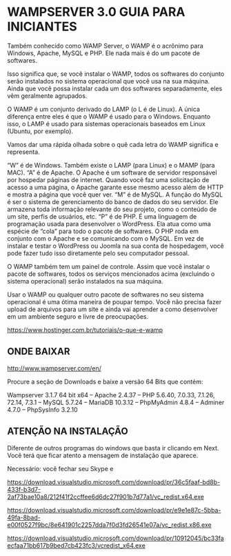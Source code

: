 # WAMPSERVER 3.0 GUIA PARA INICIANTES

Também conhecido como WAMP Server, o WAMP é o acrônimo para Windows, Apache, MySQL e PHP. Ele nada mais é do um pacote de softwares.

Isso significa que, se você instalar o WAMP, todos os softwares do conjunto serão instalados no sistema operacional que você usa na sua máquina. Ainda que você possa instalar cada um dos softwares separadamente, eles vêm geralmente agrupados.

O WAMP é um conjunto derivado do LAMP (o L é de Linux). A única diferença entre eles é que o WAMP é usado para o Windows. Enquanto isso, o LAMP é usado para sistemas operacionais baseados em Linux (Ubuntu, por exemplo).

Vamos dar uma rápida olhada sobre o quê cada letra do WAMP significa e representa.

“W” é de Windows. Também existe o LAMP (para Linux) e o MAMP (para MAC).
“A” é de Apache. O Apache é um software de servidor responsável por hospedar páginas de internet. Quando você faz uma solicitação de acesso a uma página, o Apache garante esse mesmo acesso além de HTTP e mostra a página que você quer ver.
“M” é de MySQL. A função do MySQL é ser o sistema de gerenciamento do banco de dados do seu servidor. Ele armazena toda informação relevante do seu projeto, como o conteúdo de um site, perfis de usuários, etc.
“P” é de PHP. É uma linguagem de programação usada para desenvolver o WordPress. Ela atua como uma espécie de “cola” para todo o pacote de softwares. O PHP roda em conjunto com o Apache e se comunicando com o MySQL.
Em vez de instalar e testar o WordPress ou Joomla na sua conta de hospedagem, você pode fazer tudo isso diretamente pelo seu computador pessoal.

O WAMP também tem um painel de controle. Assim que você instalar o pacote de softwares, todos os serviços mencionados acima (excluindo o sistema operacional) serão instalados na sua máquina.

Usar o WAMP ou qualquer outro pacote de softwares no seu sistema operacional é uma ótima maneira de poupar tempo. Você não precisa fazer upload de arquivos para um site e ainda vai aprender a como desenvolver em um ambiente seguro e livre de preocupações.

https://www.hostinger.com.br/tutoriais/o-que-e-wamp

## ONDE BAIXAR

http://www.wampserver.com/en/

Procure a seção de Downloads e baixe a versão 64 Bits que contém:

 Wampserver 3.1.7 64 bit x64 – Apache 2.4.37 – PHP 5.6.40, 7.0.33, 7.1.26, 72.14, 7.3.1 – MySQL 5.7.24 – MariaDB 10.3.12 – PhpMyAdmin 4.8.4 – Adminer 4.7.0 – PhpSysInfo 3.2.10


## ATENÇÃO NA INSTALAÇÃO

Diferente de outros programas do windows que basta ir clicando em Next. Você terá que ficar atento a mensagem de instalação que aparece.

Necessário: você fechar seu Skype e 

https://download.visualstudio.microsoft.com/download/pr/36c5faaf-bd8b-433f-b3d7-2af73bae10a8/212f41f2ccffee6d6dc27f901b7d77a1/vc_redist.x64.exe

https://download.visualstudio.microsoft.com/download/pr/e9e1e87c-5bba-49fa-8bad-e00f0527f9bc/8e641901c2257dda7f0d3fd26541e07a/vc_redist.x86.exe

https://download.visualstudio.microsoft.com/download/pr/10912045/bc33faecfaa71bb617b9bed7cb423fc3/vcredist_x64.exe